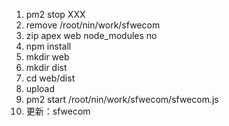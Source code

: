 1. pm2 stop XXX
2. remove /root/nin/work/sfwecom
3. zip apex web node_modules no
4. npm install
5. mkdir web
6. mkdir dist
7. cd web/dist
8. upload
9. pm2 start /root/nin/work/sfwecom/sfwecom.js  
10. 更新：sfwecom